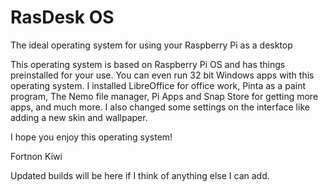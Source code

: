 # RasDesk OS
The ideal operating system for using your Raspberry Pi as a desktop

This operating system is based on Raspberry Pi OS and has things preinstalled for your use. You can even run 32 bit Windows apps with this operating system. I installed LibreOffice for office work, Pinta as a paint program, The Nemo file manager, Pi Apps and Snap Store for getting more apps, and much more.
I also changed some settings on the interface like adding a new skin and wallpaper.

I hope you enjoy this operating system!

Fortnon Kiwi

Updated builds will be here if I think of anything else I can add.
